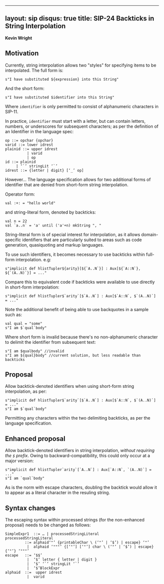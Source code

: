 
---
layout: sip
disqus: true
title: SIP-24 Backticks in String Interpolation
---

**Kevin Wright**

## Motivation ##

Currently, string interpolation allows two "styles" for specifying items to be interpolated.  The full form is:

    s"I have substituted ${expression} into this String"

And the short form:

    s"I have substituted $identifier into this String"

Where `identifier` is only permitted to consist of alphanumeric characters in SIP-11.

In practice, `identifier` must start with a letter, but can contain letters, numbers, or underscores for subsequent characters; as per the definition of an Identifier in the language spec:

    op ::= opchar {opchar}
    varid ::= lower idrest
    plainid ::= upper idrest
              | varid
              | op
    id ::= plainid
         | ‘`’ stringLit ‘`’
    idrest ::= {letter | digit} [‘_’ op]

However... The language specification allows for two additional forms of identifier that are denied from short-form string interpolation.

Operator form:

    val :+: = "hello world"

and string-literal form, denoted by backticks:

    val n = 22
    val `a..n` = 'a' until ('a'+n) mkString ", "

String-literal form is of special interest for interpolation, as it allows domain-specific identifiers that are particularly
suited to areas such as code generation, quasiquoting and markup languages.

To use such identifiers, it becomes necessary to use backticks within full-form interpolation. e.g:

    s"implicit def hlistTupler${arity}[${`A..N`}] : Aux[${`A::N`}, ${`(A..N)`}] = ..."

Compare this to equivalent code if backticks were available to use directly in short-form interpolation:

    s"implicit def hlistTupler$`arity`[$`A..N`] : Aux[$`A::N`, $`(A..N)`] = ..."

Note the additional benefit of being able to use backquotes in a sample such as:

    val qual = "some"
    s"I am $`qual`body"

Where short form is invalid because there's no non-alphanumeric character to delimit the identifier from subsequent text:

    s"I am $qualbody" //invalid
    s"I am ${qual}body" //current solution, but less readable than backticks


## Proposal ##

Allow backtick-denoted identifiers when using short-form string interpolation, as per:

    s"implicit def hlistTupler$`arity`[$`A..N`] : Aux[$`A::N`, $`(A..N)`] = ..."
    s"I am $`qual`body"

Permitting any characters within the two delimiting backticks, as per the language specification.

## Enhanced proposal ##

Allow backtick-denoted identifiers in string interpolation, *without requiring the `$` prefix*. Owing to backward-compatibility, this could only occur at a major version:

    s"implicit def hlistTupler`arity`[`A..N`] : Aux[`A::N`, `(A..N)`] = ..."
    s"I am `qual`body"

As is the norm with escape characters, doubling the backtick would allow it to appear as a literal character in the resuling string.

## Syntax changes ##

The escaping syntax within processed strings (for the non-enhanced proposal) needs to be changed as follows:

    SimpleExpr1  ::= … | processedStringLiteral
    processedStringLiteral
             ::= alphaid‘"’ {printableChar \ (‘"’ | ‘$’) | escape} ‘"’ 
              |  alphaid ‘"""’ {[‘"’] [‘"’] char \ (‘"’ | ‘$’) | escape} {‘"’} ‘"""’
    escape   ::= ‘$$’ 
              |  ‘$’ letter { letter | digit } 
              |  ‘$’ ‘`’ stringLit ‘`’
              |  ‘$’BlockExpr
    alphaid  ::=  upper idrest
              |  varid
